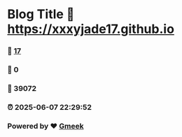 # Blog Title :link: https://xxxyjade17.github.io 
### :page_facing_up: [17](https://xxxyjade17.github.io/tag.html) 
### :speech_balloon: 0 
### :hibiscus: 39072 
### :alarm_clock: 2025-06-07 22:29:52 
### Powered by :heart: [Gmeek](https://github.com/Meekdai/Gmeek)
